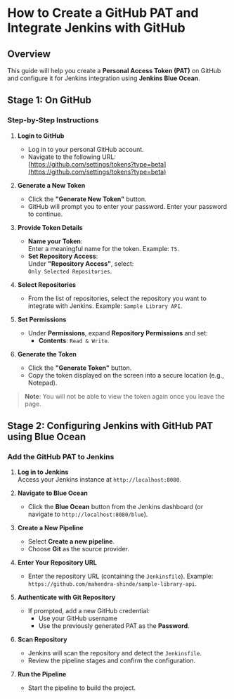 # How to Create a GitHub PAT and Integrate Jenkins with GitHub

## Overview
This guide will help you create a **Personal Access Token (PAT)** on GitHub and configure it for Jenkins integration using **Jenkins Blue Ocean**.

## Stage 1: On GitHub

### Step-by-Step Instructions

1. **Login to GitHub**  
   - Log in to your personal GitHub account.  
   - Navigate to the following URL:  
     [https://github.com/settings/tokens?type=beta](https://github.com/settings/tokens?type=beta)

2. **Generate a New Token**  
   - Click the **"Generate New Token"** button.  
   - GitHub will prompt you to enter your password. Enter your password to continue.

3. **Provide Token Details**  
   - **Name your Token**:  
     Enter a meaningful name for the token. Example: `T5`.  
   - **Set Repository Access**:  
     Under **"Repository Access"**, select:  
     `Only Selected Repositories`.  

4. **Select Repositories**  
   - From the list of repositories, select the repository you want to integrate with Jenkins. Example: `Sample Library API`.

5. **Set Permissions**  
   - Under **Permissions**, expand **Repository Permissions** and set:  
     - **Contents**: `Read & Write`.

6. **Generate the Token**  
   - Click the **"Generate Token"** button.  
   - Copy the token displayed on the screen into a secure location (e.g., Notepad).

> **Note**: You will not be able to view the token again once you leave the page.


## Stage 2: Configuring Jenkins with GitHub PAT using Blue Ocean

### Add the GitHub PAT to Jenkins

1. **Log in to Jenkins**  
   Access your Jenkins instance at `http://localhost:8080`.

2. **Navigate to Blue Ocean**  
   - Click the **Blue Ocean** button from the Jenkins dashboard (or navigate to `http://localhost:8080/blue`).

3. **Create a New Pipeline**  
   - Select **Create a new pipeline**.  
   - Choose **Git** as the source provider.

4. **Enter Your Repository URL**  
   - Enter the repository URL (containing the `Jenkinsfile`). Example: `https://github.com/mahendra-shinde/sample-library-api`.

5. **Authenticate with Git Repository**  
   - If prompted, add a new GitHub credential:
     - Use your GitHub username
     - Use the previously generated PAT as the **Password**.  
     
6. **Scan Repository**  
   - Jenkins will scan the repository and detect the `Jenkinsfile`.  
   - Review the pipeline stages and confirm the configuration.

7. **Run the Pipeline**  
   - Start the pipeline to build the project.
